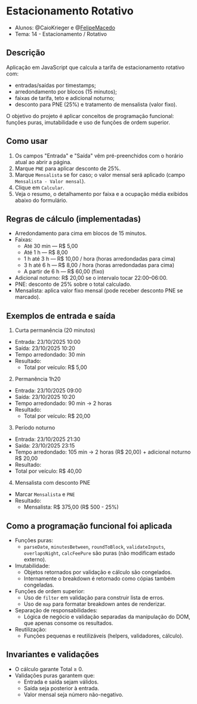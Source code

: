 # Estacionamento Rotativo

- Alunos: @CaioKrieger e @[FelipeMacedo](https://github.com/FelipeMacedoK)
- Tema: 14 - Estacionamento / Rotativo

## Descrição
Aplicação em JavaScript que calcula a tarifa de estacionamento rotativo com:
- entradas/saídas por timestamps;
- arredondamento por blocos (15 minutos);
- faixas de tarifa, teto e adicional noturno;
- desconto para PNE (25%) e tratamento de mensalista (valor fixo).

O objetivo do projeto é aplicar conceitos de programação funcional: funções puras, imutabilidade e uso de funções de ordem superior.

## Como usar
1. Os campos "Entrada" e "Saída" vêm pré-preenchidos com o horário atual ao abrir a página.
2. Marque `PNE` para aplicar desconto de 25%.
3. Marque `Mensalista` se for caso; o valor mensal será aplicado (campo `Mensalista - Valor mensal`).
4. Clique em `Calcular`.
5. Veja o resumo, o detalhamento por faixa e a ocupação média exibidos abaixo do formulário.

## Regras de cálculo (implementadas)
- Arredondamento para cima em blocos de 15 minutos.
- Faixas:
  - Até 30 min — R$ 5,00
  - Até 1 h — R$ 8,00
  - 1 h até 3 h — R$ 10,00 / hora (horas arredondadas para cima)
  - 3 h até 6 h — R$ 8,00 / hora (horas arredondadas para cima)
  - A partir de 6 h — R$ 60,00 (fixo)
- Adicional noturno: R$ 20,00 se o intervalo tocar 22:00–06:00.
- PNE: desconto de 25% sobre o total calculado.
- Mensalista: aplica valor fixo mensal (pode receber desconto PNE se marcado).

## Exemplos de entrada e saída

1) Curta permanência (20 minutos)
- Entrada: 23/10/2025 10:00
- Saída: 23/10/2025 10:20
- Tempo arredondado: 30 min
- Resultado:
  - Total por veículo: R$ 5,00


2) Permanência 1h20
- Entrada: 23/10/2025 09:00
- Saída: 23/10/2025 10:20
- Tempo arredondado: 90 min -> 2 horas
- Resultado:
  - Total por veículo: R$ 20,00

3) Período noturno
- Entrada: 23/10/2025 21:30
- Saída: 23/10/2025 23:15
- Tempo arredondado: 105 min -> 2 horas (R$ 20,00) + adicional noturno R$ 20,00
- Resultado:
 - Total por veículo: R$ 40,00

4) Mensalista com desconto PNE
- Marcar `Mensalista` e `PNE`
- Resultado:
  - Mensalista: R$ 375,00 (R$ 500 - 25%)

## Como a programação funcional foi aplicada
- Funções puras:
  - `parseDate`, `minutesBetween`, `roundToBlock`, `validateInputs`, `overlapsNight`, `calcFeePure` são puras (não modificam estado externo).
- Imutabilidade:
  - Objetos retornados por validação e cálculo são congelados.
  - Internamente o breakdown é retornado como cópias também congeladas.
- Funções de ordem superior:
  - Uso de `filter` em validação para construir lista de erros.
  - Uso de `map` para formatar breakdown antes de renderizar.
- Separação de responsabilidades:
  - Lógica de negócio e validação separadas da manipulação do DOM, que apenas consome os resultados.
- Reutilização:
  - Funções pequenas e reutilizáveis (helpers, validadores, cálculo).

## Invariantes e validações
- O cálculo garante Total ≥ 0.
- Validações puras garantem que:
  - Entrada e saída sejam válidos.
  - Saída seja posterior à entrada.
  - Valor mensal seja número não-negativo.
